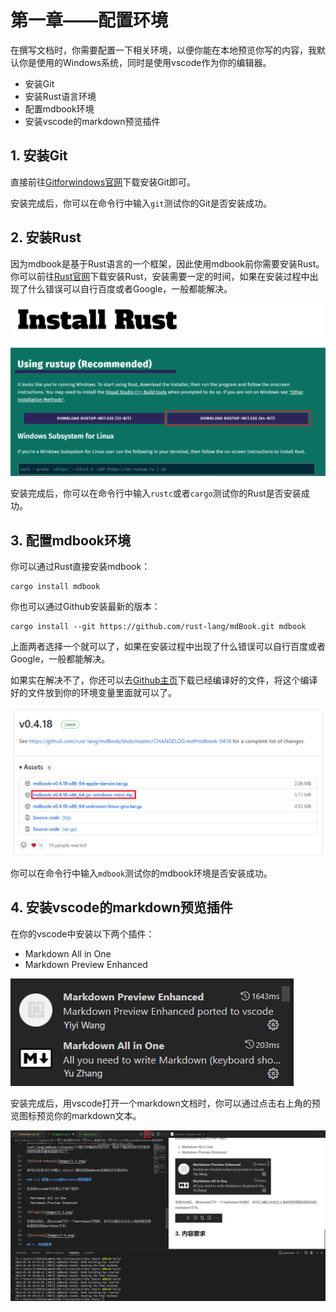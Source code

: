 # 第一章——配置环境

在撰写文档时，你需要配置一下相关环境，以便你能在本地预览你写的内容，我默认你是使用的Windows系统，同时是使用vscode作为你的编辑器。

- 安装Git
- 安装Rust语言环境
- 配置mdbook环境
- 安装vscode的markdown预览插件

## 1. 安装Git

直接前往[Gitforwindows官网](https://gitforwindows.org/)下载安装Git即可。

安装完成后，你可以在命令行中输入`git`测试你的Git是否安装成功。

## 2. 安装Rust

因为mdbook是基于Rust语言的一个框架，因此使用mdbook前你需要安装Rust。你可以前往[Rust官网](https://www.rust-lang.org/tools/install)下载安装Rust，安装需要一定的时间，如果在安装过程中出现了什么错误可以自行百度或者Google，一般都能解决。

![Install-Rust](Images/1-1.png)

安装完成后，你可以在命令行中输入`rustc`或者`cargo`测试你的Rust是否安装成功。

## 3. 配置mdbook环境

你可以通过Rust直接安装mdbook：

```shell
cargo install mdbook
```

你也可以通过Github安装最新的版本：

```shell
cargo install --git https://github.com/rust-lang/mdBook.git mdbook
```

上面两者选择一个就可以了，如果在安装过程中出现了什么错误可以自行百度或者Google，一般都能解决。

如果实在解决不了，你还可以去[Github主页](https://github.com/rust-lang/mdBook/releases)下载已经编译好的文件，将这个编译好的文件放到你的环境变量里面就可以了。

![Github-mdbook](Images/1-2.png)

你可以在命令行中输入`mdbook`测试你的mdbook环境是否安装成功。

## 4. 安装vscode的markdown预览插件

在你的vscode中安装以下两个插件：

- Markdown All in One
- Markdown Preview Enhanced

![Plugin](Images/1-3.png)

安装完成后，用vscode打开一个markdown文档时，你可以通过点击右上角的预览图标预览你的markdown文本。

![Preview](Images/1-4.png)

